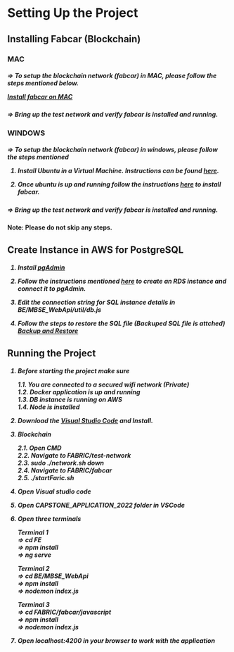 
<H1> Setting Up the Project


<H2> Installing Fabcar (Blockchain)
<H3>

**MAC**
<H5> => To setup the blockchain network (fabcar) in MAC, please follow the steps mentioned below.

[Install fabcar on MAC](https://dev.to/capriciousrebel/getting-started-with-hyperledger-fabric-on-macos-2937/)

<H5> => Bring up the test network and verify fabcar is installed and running. 
<H5>

<p>
<H3>
  
**WINDOWS**
<H5> => To setup the blockchain network (fabcar) in windows, please follow the steps mentioned 

    
1. Install Ubuntu in a Virtual Machine. Instructions can be found [here](https://youtu.be/wjbbl0TTMeo).

2. Once ubuntu is up and running follow the instructions
[here](https://medium.com/@srpillai/step-by-step-guide-to-setup-hyperledger-v2-1-fabcar-sample-on-ubuntu-18-04-338dd39e436d) to install fabcar.

<H5> => Bring up the test network and verify fabcar is installed and running. 
<H4>


**Note: Please do not skip any steps.**


       
<H2>Create Instance in AWS for PostgreSQL

<H5>

1. Install [pgAdmin](https://www.pgadmin.org/download/)

2. Follow the instructions mentioned [here](https://adamtheautomator.com/rds-postgres/) to create an RDS instance and connect it to pgAdmin.

3. Edit the connection string for SQL instance details in BE/MBSE_WebApi/util/db.js

4. Follow the steps to restore the SQL file (Backuped SQL file is attched) [Backup and Restore](https://hevodata.com/learn/pgadmin-backup-database/#12)


<H2>Running the Project

<H5>

1. Before starting the project make sure 
    
    1.1. You are connected to a secured wifi network (Private)  <br>
    1.2. Docker application is up and running <br>
    1.3. DB instance is running on AWS <br>
    1.4. Node is installed

2. Download the [Visual Studio Code](https://code.visualstudio.com/download) and Install. 

3. Blockchain

    2.1. Open CMD <br>
    2.2. Navigate to FABRIC/test-network <br>
    2.3. sudo ./network.sh down <br>
    2.4. Navigate to FABRIC/fabcar <br>
    2.5. ./startFaric.sh <br>

4. Open Visual studio code

5. Open CAPSTONE_APPLICATION_2022 folder in VSCode

6. Open three terminals

    **Terminal 1** 
        <br>=> cd FE <br>
         => npm install <br>
        => ng serve<br>

    **Terminal 2** <br>
        => cd BE/MBSE_WebApi <br>
        => npm install <br>
        => nodemon index.js <br>

    **Terminal 3** <br>
        => cd FABRIC/fabcar/javascript <br>
        => npm install <br>
        => nodemon index.js <br>

7. Open localhost:4200 in your browser to work with the application
